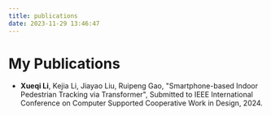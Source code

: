 ```yaml
---
title: publications
date: 2023-11-29 13:46:47
---
```

# My Publications

- **Xueqi Li**, Kejia Li, Jiayao Liu, Ruipeng Gao, 
    "Smartphone-based Indoor Pedestrian Tracking via Transformer", Submitted to 
    IEEE International Conference on Computer Supported Cooperative Work in Design, 2024. 